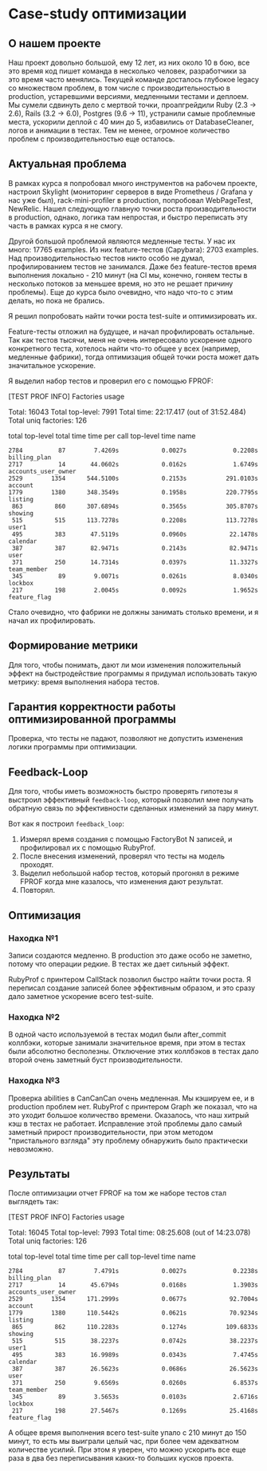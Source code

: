 # Case-study оптимизации

## О нашем проекте
Наш проект довольно большой, ему 12 лет, из них около 10 в бою, все это время код пишет команда в несколько человек, разработчики за это время часто менялись.
Текущей команде досталось глубокое legacy со множеством проблем, в том числе с производительностью в production, устаревшими версиями, медленными тестами и деплоем.
Мы сумели сдвинуть дело с мертвой точки, проапгрейдили Ruby (2.3 -> 2.6), Rails (3.2 -> 6.0), Postgres (9.6 -> 11), устранили самые проблемные места, ускорили деплой с 40 мин до 5, избавились от DatabaseCleaner, логов и анимации в тестах. Тем не менее, огромное количество проблем с производительностью еще осталось.

## Актуальная проблема
В рамках курса я попробовал много инструментов на рабочем проекте, настроил Skylight (мониторинг серверов в виде Prometheus / Grafana у нас уже был), rack-mini-profiler в production, попробовал WebPageTest, NewRelic. Нашел следующую главную точки роста производительности в production, однако, логика там непростая, и быстро переписать эту часть в рамках курса я не смогу.

Другой большой проблемой являются медленные тесты. У нас их много: 17765 examples. Из них feature-тестов (Capybara): 2703 examples. Над производительностью тестов никто особо не думал, профилированием тестов не занимался. Даже без feature-тестов время выполнения локально - 210 минут (на CI мы, конечно, гоняем тесты в несколько потоков за меньшее время, но это не решает причину проблемы). Еще до курса было очевидно, что надо что-то с этим делать, но пока не брались.

Я решил попробовать найти точки роста test-suite и оптимизировать их.

Feature-тесты отложил на будущее, и начал профилировать остальные. Так как тестов тысячи, меня не очень интересовало ускорение одного конкретного теста, хотелось найти что-то общее у всех (например, медленные фабрики), тогда оптимизация общей точки роста может дать значитальное ускорение. 

Я выделил набор тестов и проверил его с помощью FPROF:

[TEST PROF INFO] Factories usage

 Total: 16043
 Total top-level: 7991
 Total time: 22:17.417 (out of 31:52.484)
 Total uniq factories: 126

   total   top-level     total time      time per call      top-level time               name

    2784          87        7.4269s            0.0027s             0.2208s       billing_plan
    2717          14       44.0602s            0.0162s             1.6749s accounts_user_owner
    2529        1354      544.5100s            0.2153s           291.0103s            account
    1779        1380      348.3549s            0.1958s           220.7795s            listing
     863         860      307.6894s            0.3565s           305.8707s            showing
     515         515      113.7278s            0.2208s           113.7278s              user1
     495         383       47.5119s            0.0960s            22.1478s           calendar
     387         387       82.9471s            0.2143s            82.9471s               user
     371         250       14.7314s            0.0397s            11.3327s        team_member
     345          89        9.0071s            0.0261s             8.0340s            lockbox
     217         198        2.0045s            0.0092s             1.9652s       feature_flag

Стало очевидно, что фабрики не должны занимать столько времени, и я начал их профилировать.

## Формирование метрики
Для того, чтобы понимать, дают ли мои изменения положительный эффект на быстродействие программы я придумал использовать такую метрику: время выполнения набора тестов.

## Гарантия корректности работы оптимизированной программы
Проверка, что тесты не падают, позволяют не допустить изменения логики программы при оптимизации.

## Feedback-Loop
Для того, чтобы иметь возможность быстро проверять гипотезы я выстроил эффективный `feedback-loop`, который позволил мне получать обратную связь по эффективности сделанных изменений за пару минут.

Вот как я построил `feedback_loop`:

1. Измерял время создания с помощью FactoryBot N записей, и профилировал их с помощью RubyProf.
2. После внесения изменений, проверял что тесты на модель проходят.
3. Выделил небольшой набор тестов, который прогонял в режиме FPROF когда мне казалось, что изменения дают результат.
4. Повторял.

## Оптимизация

### Находка №1
Записи создаются медленно. В production это даже особо не заметно, потому что операции редкие.
В тестах же дает сильный эффект.

RubyProf с принтером CallStack позволил быстро найти точки роста.
Я переписал создание записей более эффективным образом, и это сразу дало заметное ускорение всего test-suite.

### Находка №2
В одной часто используемой в тестах модил были after_commit коллбэки, которые занимали значительное время, при этом в тестах были абсолютно бесполезны. Отключение этих коллбэков в тестах дало второй очень заметный буст производительности.

### Находка №3
Проверка abilities в CanCanCan очень медленная. Мы кэшируем ее, и в production проблем нет. RubyProf с принтером Graph же показал, что на это уходит большое количество времени. Оказалось, что наш хитрый кэш в тестах не работает. Исправление этой проблемы дало самый заметный прирост производительности, при этом методом "пристального взгляда" эту проблему обнаружить было практически невозможно.

## Результаты

После оптимизации отчет FPROF на том же наборе тестов стал выглядеть так:

[TEST PROF INFO] Factories usage

 Total: 16045
 Total top-level: 7993
 Total time: 08:25.608 (out of 14:23.078)
 Total uniq factories: 126

   total   top-level     total time      time per call      top-level time               name

    2784          87        7.4791s            0.0027s             0.2238s       billing_plan
    2717          14       45.6794s            0.0168s             1.3903s accounts_user_owner
    2529        1354      171.2999s            0.0677s            92.7004s            account
    1779        1380      110.5442s            0.0621s            70.9234s            listing
     865         862      110.2283s            0.1274s           109.6833s            showing
     515         515       38.2237s            0.0742s            38.2237s              user1
     495         383       16.9989s            0.0343s             7.4745s           calendar
     387         387       26.5623s            0.0686s            26.5623s               user
     371         250        9.6569s            0.0260s             6.8537s        team_member
     345          89        3.5653s            0.0103s             2.6716s            lockbox
     217         198       27.5467s            0.1269s            25.4168s       feature_flag

А общее время выполнения всего test-suite упало с 210 минут до 150 минут, то есть мы выиграли целый час, при более чем адекватном количестве усилий. При этом я уверен, что можно ускорить все еще раза в два без переписывания каких-то больших кусков проекта.
